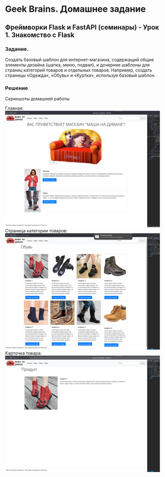 # Geek Brains. Домашнее задание
## Фреймворки Flask и FastAPI (семинары) - Урок 1. Знакомство с Flask

### Задание.
Создать базовый шаблон для интернет-магазина, содержащий общие элементы дизайна (шапка, меню, подвал), и дочерние шаблоны для страниц категорий товаров и отдельных товаров. Например, создать страницы «Одежда», «Обувь» и «Куртка», используя базовый шаблон.

### Решение

Скриншоты домашней работы

Главная:
![](screenshots/Screen_1.png)
Страница категории товаров:
![](screenshots/Screen_2.png)
Карточка товара:
![](screenshots/Screen_3.png)